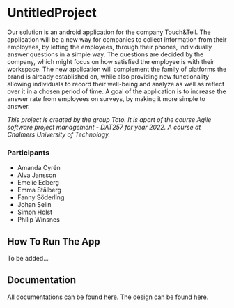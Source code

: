 # UntitledProject
Our solution is an android application for the company Touch&Tell. The application will be a new way for companies to collect information from their employees, by letting the employees, through their phones, individually answer questions in a simple way. The questions are decided by the company, which might focus on how satisfied the employee is with their workspace. The new application will complement the family of platforms the brand is already established on, while also providing new functionality allowing individuals to record their well-being and analyze as well as reflect over it in a chosen period of time. A goal of the application is to increase the answer rate from employees on surveys, by making it more simple to answer.

_This project is created by the group Toto. It is apart of the course Agile software project management - DAT257 for year 2022. A course at Chalmers University of Technology._

### Participants
- Amanda Cyrén
- Alva Jansson
- Emelie Edberg
- Emma Stålberg
- Fanny Söderling
- Johan Selin
- Simon Holst
- Philip Winsnes

## How To Run The App
To be added...

## Documentation
All documentations can be found [here](Documentation).
The design can be found [here](https://www.figma.com/file/MEnIyDx8N99qo5V0hlLP9L/Design-Theme?node-id=0%3A1).
